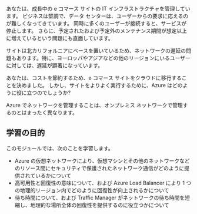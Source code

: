 あなたは、成長中の e コマース サイトの IT インフラストラクチャを管理しています。 ビジネスは堅調で、データ センターは、ユーザーからの要求に応えるのが難しくなってきています。 同時に多くのユーザーが接続すると、サービスが停止します。 さらに、予定されたおよび予定外のメンテナンス期間が想定以上に増えているという問題にも直面しています。 

サイトは北カリフォルニアにベースを置いているため、ネットワークの遅延の問題もあります。特に、ヨーロッパやアジアなどの他のリージョンにいるユーザーに対しては、遅延が顕著になっています。

あなたは、コストを節約するため、e コマース サイトをクラウドに移行することを決めました。 しかし、サイトをよりよく実行するために、Azure はどのように役に立つのでしょうか?

Azure でネットワークを管理することは、オンプレミス ネットワークで管理するのとはまったく異なります。 

## <a name="learing-objectives"></a>学習の目的

このモジュールでは、次のことを学習します。

- Azure の仮想ネットワークにより、仮想マシンとその他のネットワークなどのリソース間にセキュリティで保護されたネットワーク通信がどのように提供されているかについて
- 高可用性と回復性の意味について、および Azure Load Balancer により 1 つの地理的リージョン内でどのように回復性が向上されるかについて
- 待ち時間について、および Traffic Manager がネットワークの待ち時間を短縮し、地理的な場所全体の回復性を提供するのに役立つかについて
